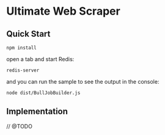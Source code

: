 # Ultimate Web Scraper

## Quick Start
```
npm install
```

open a tab and start Redis:
```
redis-server
```

and you can run the sample to see the output in the console:
```
node dist/BullJobBuilder.js
```

## Implementation
// @TODO
